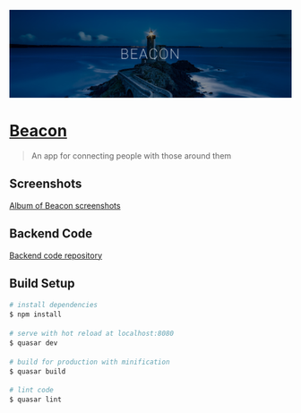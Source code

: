 ![Beacon header](/src/assets/images/readme-header.png)

# [Beacon](https://ck-beacon-frontend.herokuapp.com/)

> An app for connecting people with those around them

## Screenshots

[Album of Beacon screenshots](https://imgur.com/a/09qxb)

## Backend Code

[Backend code repository](https://github.com/ClaytonKinder/beacon-backend)

## Build Setup

``` bash
# install dependencies
$ npm install

# serve with hot reload at localhost:8080
$ quasar dev

# build for production with minification
$ quasar build

# lint code
$ quasar lint
```
